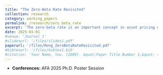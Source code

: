 ```yaml
---
title: "The Zero-Beta Rate Revisited"
collection: research
category: working_papers
permalink: /research/zero_beta_rate
excerpt: 'The zero-beta rate is an important concept in asset pricing due to its implications for the security market line, beta anomaly, risk-free rate, etc. This paper revisits the estimation of the zero-beta rate and argues that existing methods produce high and volatile zero-beta rates arising from two channels: model misspecification and error-invariables. Any model misspecification leads to a non-uniqueness of the zero-beta rate. Measurement errors in betas increase noise in the estimation. Simulation analysis shows that both channels are quantitatively important for increasing the mean and volatility of the estimated zero-beta rate.'
date: 2025-01-01
#venue: 'Journal 1'
#slidesurl: '/files/slides1.pdf'
paperurl: '/files/Rong_ZeroBetaRateRevisited.pdf'
#bibtexurl: '/files/bibtex1.bib'
#citation: 'Your Name, You. (2009). &quot;Paper Title Number 1.&quot; <i>Journal 1</i>. 1(1).'
---
```


* **Conferences:** AFA 2025 Ph.D. Poster Session
